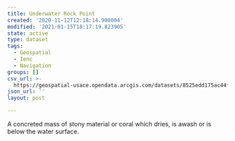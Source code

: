 ```yaml
---
title: Underwater Rock Point
created: '2020-11-12T12:18:14.908004'
modified: '2021-01-15T18:17:19.823905'
state: active
type: dataset
tags:
  - Geospatial
  - Ienc
  - Navigation
groups: []
csv_url: >-
  https://geospatial-usace.opendata.arcgis.com/datasets/8525edd175ac44fa9030d99db8ec1a99_0.csv?outSR=%7B%22latestWkid%22%3A4326%2C%22wkid%22%3A4326%7D
json_url: ''
layout: post

---
```

A concreted mass of stony material or coral which dries, is awash or is below the water surface.
